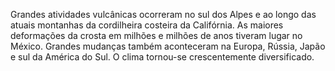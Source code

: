 ﻿Grandes atividades vulcânicas ocorreram no sul dos Alpes e ao longo das atuais montanhas da cordilheira costeira da Califórnia. As maiores deformações da crosta em milhões e milhões de anos tiveram lugar no México. Grandes mudanças também aconteceram na Europa, Rússia, Japão e sul da América do Sul. O clima tornou-se crescentemente diversificado.